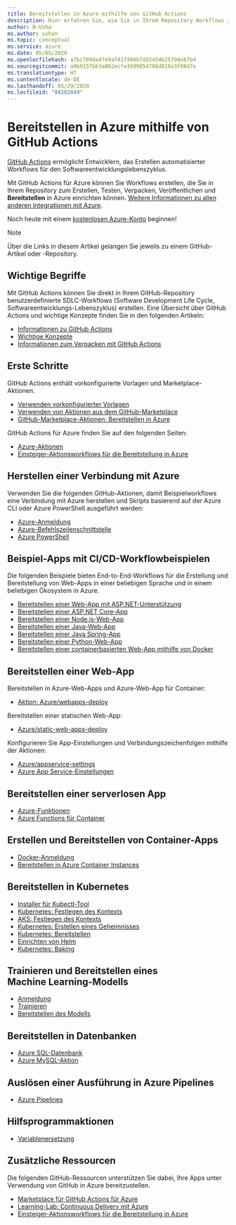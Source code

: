```yaml
---
title: Bereitstellen in Azure mithilfe von GitHub Actions
description: Hier erfahren Sie, wie Sie in Ihrem Repository Workflows zum Erstellen, Testen, Verpacken und Veröffentlichen sowie zum Bereitstellen in Azure erstellen.
author: N-Usha
ms.author: ushan
ms.topic: conceptual
ms.service: azure
ms.date: 05/05/2020
ms.openlocfilehash: a7bcf09da47e9af41f404bfdd2454b25f94eb7b4
ms.sourcegitcommit: a9b9157bb3a802ecfe3699854788d010a3f08d7e
ms.translationtype: HT
ms.contentlocale: de-DE
ms.lasthandoff: 05/29/2020
ms.locfileid: "84202849"
---
```

# <a name="deploy-to-azure-using-github-actions"></a>Bereitstellen in Azure mithilfe von GitHub Actions

[GitHub Actions](https://help.github.com/articles/about-github-actions) ermöglicht Entwicklern, das Erstellen automatisierter Workflows für den Softwareentwicklungslebenszyklus.  

Mit GitHub Actions für Azure können Sie Workflows erstellen, die Sie in Ihrem Repository zum Erstellen, Testen, Verpacken, Veröffentlichen und **Bereitstellen** in Azure einrichten können. [Weitere Informationen zu allen anderen Integrationen mit Azure](https://aka.ms/GitHubonAzure).

Noch heute mit einem [kostenlosen Azure-Konto](https://azure.com/free/open-source) beginnen!

> [!NOTE]   
> Über die Links in diesem Artikel gelangen Sie jeweils zu einem GitHub-Artikel oder -Repository. 

## <a name="key-concepts"></a>Wichtige Begriffe

Mit GitHub Actions können Sie direkt in Ihrem GitHub-Repository benutzerdefinierte SDLC-Workflows (Software Development Life Cycle, Softwareentwicklungs-Lebenszyklus) erstellen. Eine Übersicht über GitHub Actions und wichtige Konzepte finden Sie in den folgenden Artikeln: 

- [Informationen zu GitHub Actions](https://help.github.com/actions/getting-started-with-github-actions/about-github-actions)
- [Wichtige Konzepte](https://help.github.com/actions/getting-started-with-github-actions/core-concepts-for-github-actions)
- [Informationen zum Verpacken mit GitHub Actions](https://help.github.com/en/actions/publishing-packages-with-github-actions/about-packaging-with-github-actions)

## <a name="get-started"></a>Erste Schritte 

GitHub Actions enthält vorkonfigurierte Vorlagen und Marketplace-Aktionen. 

- [Verwenden vorkonfigurierter Vorlagen](https://help.github.com/actions/getting-started-with-github-actions/starting-with-preconfigured-workflow-templates)  
- [Verwenden von Aktionen aus dem GitHub-Marketplace](https://help.github.com/en/actions/getting-started-with-github-actions/using-actions-from-github-marketplace)  
- [GitHub-Marketplace-Aktionen: Bereitstellen in Azure](https://github.com/marketplace?type=actions&query=Azure)  
  
GitHub Actions für Azure finden Sie auf den folgenden Seiten: 
   
- [Azure-Aktionen](https://github.com/marketplace?query=Azure&type=actions)  
- [Einsteiger-Aktionsworkflows für die Bereitstellung in Azure](https://github.com/Azure/actions-workflow-samples)


## <a name="connect-to-azure"></a>Herstellen einer Verbindung mit Azure

Verwenden Sie die folgenden GitHub-Aktionen, damit Beispielworkflows eine Verbindung mit Azure herstellen und Skripts basierend auf der Azure CLI oder Azure PowerShell ausgeführt werden:  

- [Azure-Anmeldung](https://github.com/Azure/login)  
- [Azure-Befehlszeilenschnittstelle](https://github.com/Azure/CLI)
- [Azure PowerShell](https://github.com/Azure/powershell)


## <a name="sample-apps-with-cicd-workflow-samples"></a>Beispiel-Apps mit CI/CD-Workflowbeispielen 

Die folgenden Beispiele bieten End-to-End-Workflows für die Erstellung und Bereitstellung von Web-Apps in einer beliebigen Sprache und in einem beliebigen Ökosystem in Azure. 

- [Bereitstellen einer Web-App mit ASP.NET-Unterstützung](https://github.com/Azure-Samples/dotnet-sample)  
- [Bereitstellen einer ASP.NET Core-App](https://github.com/Azure-Samples/dotnet_core_sample)  
- [Bereitstellen einer Node.js-Web-App](https://github.com/Azure-Samples/node_express_app)  
- [Bereitstellen einer Java-Web-App](https://github.com/Azure-Samples/java-spring-petclinic)  
- [Bereitstellen einer Java Spring-App](https://github.com/Azure-Samples/Java-application-petstore-ee7)  
- [Bereitstellen einer Python-Web-App](https://github.com/Azure-Samples/pythonSample_thecatsaidno)  
- [Bereitstellen einer containerbasierten Web-App mithilfe von Docker](https://github.com/Azure-Samples/Node_express_container)


## <a name="deploy-a-web-app"></a>Bereitstellen einer Web-App

Bereitstellen in Azure-Web-Apps und Azure-Web-App für Container:

- [Aktion: Azure/webapps-deploy](https://github.com/Azure/webapps-deploy)

Bereitstellen einer statischen Web-App:
- [Azure/static-web-apps-deploy](https://docs.microsoft.com/azure/static-web-apps/getting-started?tabs=angular)


Konfigurieren Sie App-Einstellungen und Verbindungszeichenfolgen mithilfe der Aktionen:

- [Azure/appservice-settings](https://github.com/Azure/appservice-settings) 
- [Azure App Service-Einstellungen](https://github.com/Azure/appservice-settings)  

## <a name="deploy-a-serverless-app"></a>Bereitstellen einer serverlosen App

- [Azure-Funktionen](https://github.com/Azure/functions-action)  
- [Azure Functions für Container](https://github.com/Azure/webapps-container-deploy)  
 
## <a name="build-and-deploy-containerized-apps"></a>Erstellen und Bereitstellen von Container-Apps

- [Docker-Anmeldung](https://github.com/Azure/docker-login)  
- [Bereitstellen in Azure Container Instances](https://github.com/Azure/aci-deploy)

## <a name="deploy-to-kubernetes"></a>Bereitstellen in Kubernetes

- [Installer für Kubectl-Tool](https://github.com/Azure/setup-kubectl)  
- [Kubernetes: Festlegen des Kontexts](https://github.com/Azure/k8s-set-context)  
- [AKS: Festlegen des Kontexts](https://github.com/Azure/aks-set-context)  
- [Kubernetes: Erstellen eines Geheimnisses](https://github.com/Azure/k8s-create-secret)  
- [Kubernetes: Bereitstellen](https://github.com/Azure/k8s-deploy)  
- [Einrichten von Helm](https://github.com/Azure/setup-helm)  
- [Kubernetes: Baking](https://github.com/Azure/k8s-bake)  

## <a name="train-and-deploy-a-machine-learning-model"></a>Trainieren und Bereitstellen eines Machine Learning-Modells 

- [Anmeldung](https://github.com/Azure/aml-workspace) 
- [Trainieren](https://github.com/Azure/aml-run)
- [Bereitstellen des Modells](https://github.com/Azure/aml-deploy)

## <a name="deploy-to-databases"></a>Bereitstellen in Datenbanken

- [Azure SQL-Datenbank](https://github.com/Azure/sql-action)  
- [Azure MySQL-Aktion](https://github.com/Azure/mysql-action)  

## <a name="trigger-a-run-in-azure-pipelines"></a>Auslösen einer Ausführung in Azure Pipelines

- [Azure Pipelines](https://github.com/Azure/pipelines)  
 
## <a name="utility-actions"></a>Hilfsprogrammaktionen

- [Variablenersetzung](https://github.com/Microsoft/variable-substitution) 


## <a name="additional-resources"></a>Zusätzliche Ressourcen

Die folgenden GitHub-Ressourcen unterstützen Sie dabei, Ihre Apps unter Verwendung von GitHub in Azure bereitzustellen.  

- [Marketplace für GitHub Actions für Azure](https://github.com/marketplace?query=Azure&type=actions)
- [Learning-Lab: Continuous Delivery mit Azure](https://lab.github.com/githubtraining/github-actions:-continuous-delivery-with-azure)
- [Einsteiger-Aktionsworkflows für die Bereitstellung in Azure](https://github.com/Azure/actions-workflow-samples)
